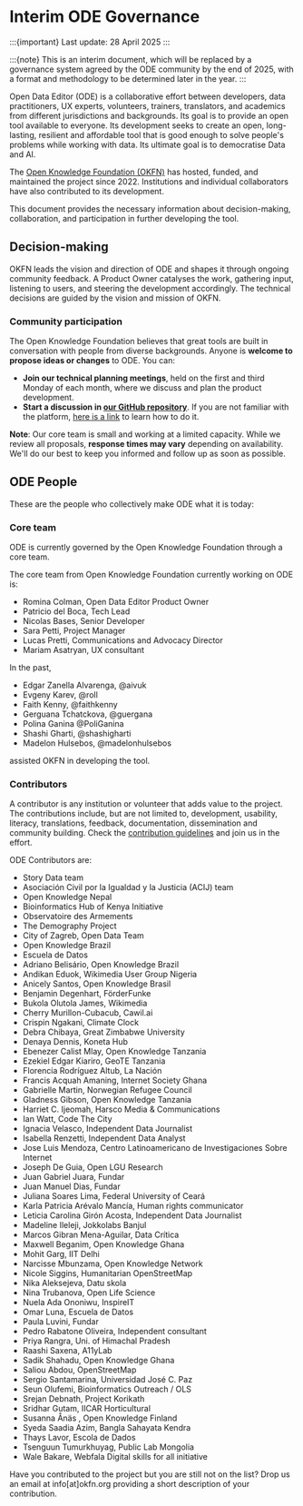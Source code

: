 # Interim ODE Governance

:::{important}
Last update: 28 April 2025
:::

:::{note}
This is an interim document, which will be replaced by a governance system agreed by the ODE community by the end of 2025, with a format and methodology to be determined later in the year.
:::

Open Data Editor (ODE) is a collaborative effort between developers, data practitioners, UX experts, volunteers, trainers, translators, and academics from different jurisdictions and backgrounds. Its goal is to provide an open tool available to everyone. Its development seeks to create an open, long-lasting, resilient and affordable tool that is good enough to solve people's problems while working with data. Its ultimate goal is to democratise Data and AI.

The [Open Knowledge Foundation (OKFN)](https://okfn.org/) has hosted, funded, and maintained the project since 2022. Institutions and individual collaborators have also contributed to its development.

This document provides the necessary information about decision-making, collaboration, and participation in further developing the tool.

## Decision-making
OKFN leads the vision and direction of ODE and shapes it through ongoing community feedback. A Product Owner catalyses the work, gathering input, listening to users, and steering the development accordingly.
The technical decisions are guided by the vision and mission of OKFN.

### Community participation
The Open Knowledge Foundation believes that great tools are built in conversation with people from diverse backgrounds. Anyone is **welcome to propose ideas or changes** to ODE.
You can:
* **Join our technical planning meetings**, held on the first and third Monday of each month, where we discuss and plan the product development.
* **Start a discussion in [our GitHub repository](https://github.com/okfn/opendataeditor/discussions)**. If you are not familiar with the platform, [here is a link](https://docs.github.com/en/discussions/collaborating-with-your-community-using-discussions/participating-in-a-discussion) to learn how to do it.

**Note**: Our core team is small and working at a limited capacity. While we review all proposals, **response times may vary** depending on availability. We'll do our best to keep you informed and follow up as soon as possible.
## ODE People
These are the people who collectively make ODE what it is today:

### Core team
ODE is currently governed by the Open Knowledge Foundation through a core team.

The core team from Open Knowledge Foundation currently working on ODE is:
* Romina Colman, Open Data Editor Product Owner
* Patricio del Boca, Tech Lead
* Nicolas Bases, Senior Developer
* Sara Petti, Project Manager
* Lucas Pretti, Communications and Advocacy Director
* Mariam Asatryan, UX consultant

In the past,
* Edgar Zanella Alvarenga, @aivuk
* Evgeny Karev, @roll
* Faith Kenny, @faithkenny
* Gerguana Tchatckova, @guergana
* Polina Ganina @PoliGanina
* Shashi Gharti, @shashigharti
* Madelon Hulsebos, @madelonhulsebos

assisted OKFN in developing the tool.

### Contributors
A contributor is any institution or volunteer that adds value to the project.
The contributions include, but are not limited to, development, usability, literacy, translations, feedback, documentation, dissemination and community building. Check the [contribution guidelines](https://opendataeditor.okfn.org/contributing/contribution-guidelines/) and join us in the effort.

ODE Contributors are:

* Story Data team
* Asociación Civil por la Igualdad y la Justicia (ACIJ) team
* Open Knowledge Nepal
* Bioinformatics Hub of Kenya Initiative
* Observatoire des Armements
* The Demography Project
* City of Zagreb, Open Data Team
* Open Knowledge Brazil
* Escuela de Datos
* Adriano Belisário, Open Knowledge Brazil
* Andikan Eduok, Wikimedia User Group Nigeria
* Anicely Santos, Open Knowledge Brasil
* Benjamin Degenhart, FörderFunke
* Bukola Olutola James, Wikimedia
* Cherry Murillon-Cubacub, Cawil.ai
* Crispin Ngakani, Climate Clock
* Debra Chibaya, Great Zimbabwe University
* Denaya Dennis, Koneta Hub
* Ebenezer Calist Mlay, Open Knowledge Tanzania
* Ezekiel Edgar Kiariro, GeoTE Tanzania
* Florencia Rodríguez Altub, La Nación
* Francis Acquah Amaning, Internet Society Ghana
* Gabrielle Martin, Norwegian Refugee Council
* Gladness Gibson, Open Knowledge Tanzania
* Harriet C. Ijeomah, Harsco Media & Communications
* Ian Watt, Code The City
* Ignacia Velasco, Independent Data Journalist
* Isabella Renzetti, Independent Data Analyst
* Jose Luis Mendoza, Centro Latinoamericano de Investigaciones Sobre Internet
* Joseph De Guia, Open LGU Research
* Juan Gabriel Juara, Fundar
* Juan Manuel Dias, Fundar
* Juliana Soares Lima, Federal University of Ceará
* Karla Patricia Arévalo Mancía, Human rights communicator
* Leticia Carolina Girón Acosta, Independent Data Journalist
* Madeline Ileleji, Jokkolabs Banjul
* Marcos Gibran Mena-Aguilar, Data Crítica
* Maxwell Beganim, Open Knowledge Ghana
* Mohit Garg, IIT Delhi
* Narcisse Mbunzama, Open Knowledge Network
* Nicole Siggins, Humanitarian OpenStreetMap
* Nika Aleksejeva, Datu skola
* Nina Trubanova, Open Life Science
* Nuela Ada Ononiwu, InspireIT
* Omar Luna, Escuela de Datos
* Paula Luvini, Fundar
* Pedro Rabatone Oliveira, Independent consultant
* Priya Rangra, Uni. of Himachal Pradesh
* Raashi Saxena, A11yLab
* Sadik Shahadu, Open Knowledge Ghana
* Saliou Abdou, OpenStreetMap
* Sergio Santamarina, Universidad José C. Paz
* Seun Olufemi, Bioinformatics Outreach / OLS
* Srejan Debnath, Project Korikath
* Sridhar Gutam, IICAR Horticultural
* Susanna Ånäs , Open Knowledge Finland
* Syeda Saadia Azim, Bangla Sahayata Kendra
* Thays Lavor, Escola de Dados
* Tsenguun Tumurkhuyag, Public Lab Mongolia
* Wale Bakare, Webfala Digital skills for all initiative

Have you contributed to the project but you are still not on the list? Drop us an email at info[at]okfn.org providing a short description of your contribution.
